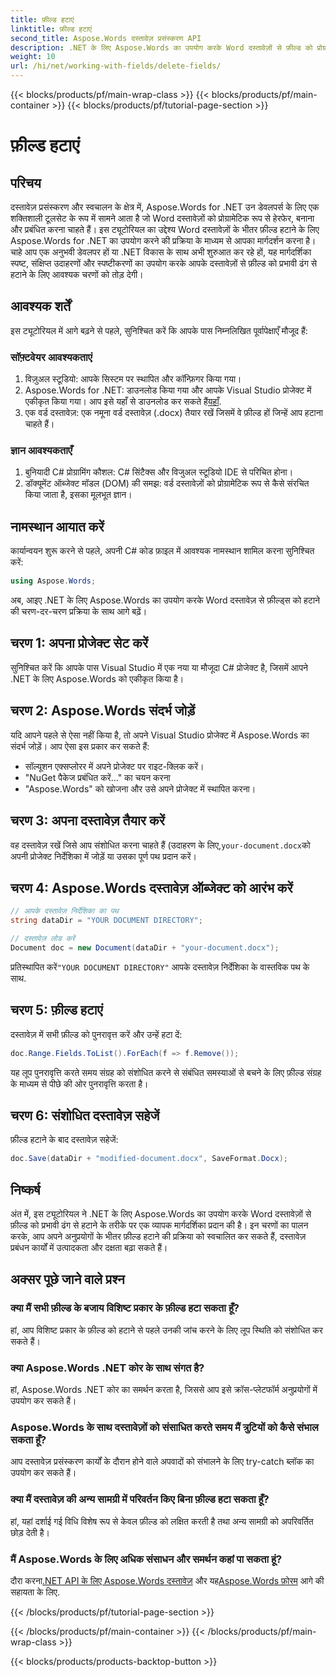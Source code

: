 ```yaml
---
title: फ़ील्ड हटाएं
linktitle: फ़ील्ड हटाएं
second_title: Aspose.Words दस्तावेज़ प्रसंस्करण API
description: .NET के लिए Aspose.Words का उपयोग करके Word दस्तावेज़ों से फ़ील्ड को प्रोग्रामेटिक रूप से हटाने का तरीका जानें। कोड उदाहरणों के साथ स्पष्ट, चरण-दर-चरण मार्गदर्शिका।
weight: 10
url: /hi/net/working-with-fields/delete-fields/
---
```


{{< blocks/products/pf/main-wrap-class >}}
{{< blocks/products/pf/main-container >}}
{{< blocks/products/pf/tutorial-page-section >}}

# फ़ील्ड हटाएं

## परिचय

दस्तावेज़ प्रसंस्करण और स्वचालन के क्षेत्र में, Aspose.Words for .NET उन डेवलपर्स के लिए एक शक्तिशाली टूलसेट के रूप में सामने आता है जो Word दस्तावेज़ों को प्रोग्रामेटिक रूप से हेरफेर, बनाना और प्रबंधित करना चाहते हैं। इस ट्यूटोरियल का उद्देश्य Word दस्तावेज़ों के भीतर फ़ील्ड हटाने के लिए Aspose.Words for .NET का उपयोग करने की प्रक्रिया के माध्यम से आपका मार्गदर्शन करना है। चाहे आप एक अनुभवी डेवलपर हों या .NET विकास के साथ अभी शुरुआत कर रहे हों, यह मार्गदर्शिका स्पष्ट, संक्षिप्त उदाहरणों और स्पष्टीकरणों का उपयोग करके आपके दस्तावेज़ों से फ़ील्ड को प्रभावी ढंग से हटाने के लिए आवश्यक चरणों को तोड़ देगी।

## आवश्यक शर्तें

इस ट्यूटोरियल में आगे बढ़ने से पहले, सुनिश्चित करें कि आपके पास निम्नलिखित पूर्वापेक्षाएँ मौजूद हैं:

### सॉफ़्टवेयर आवश्यकताएं

1. विज़ुअल स्टूडियो: आपके सिस्टम पर स्थापित और कॉन्फ़िगर किया गया।
2.  Aspose.Words for .NET: डाउनलोड किया गया और आपके Visual Studio प्रोजेक्ट में एकीकृत किया गया। आप इसे यहाँ से डाउनलोड कर सकते हैं[यहाँ](https://releases.aspose.com/words/net/).
3. एक वर्ड दस्तावेज़: एक नमूना वर्ड दस्तावेज़ (.docx) तैयार रखें जिसमें वे फ़ील्ड हों जिन्हें आप हटाना चाहते हैं।

### ज्ञान आवश्यकताएँ

1. बुनियादी C# प्रोग्रामिंग कौशल: C# सिंटैक्स और विजुअल स्टूडियो IDE से परिचित होना।
2. डॉक्यूमेंट ऑब्जेक्ट मॉडल (DOM) की समझ: वर्ड दस्तावेज़ों को प्रोग्रामेटिक रूप से कैसे संरचित किया जाता है, इसका मूलभूत ज्ञान।

## नामस्थान आयात करें

कार्यान्वयन शुरू करने से पहले, अपनी C# कोड फ़ाइल में आवश्यक नामस्थान शामिल करना सुनिश्चित करें:

```csharp
using Aspose.Words;
```

अब, आइए .NET के लिए Aspose.Words का उपयोग करके Word दस्तावेज़ से फ़ील्ड्स को हटाने की चरण-दर-चरण प्रक्रिया के साथ आगे बढ़ें।

## चरण 1: अपना प्रोजेक्ट सेट करें

सुनिश्चित करें कि आपके पास Visual Studio में एक नया या मौजूदा C# प्रोजेक्ट है, जिसमें आपने .NET के लिए Aspose.Words को एकीकृत किया है।

## चरण 2: Aspose.Words संदर्भ जोड़ें

यदि आपने पहले से ऐसा नहीं किया है, तो अपने Visual Studio प्रोजेक्ट में Aspose.Words का संदर्भ जोड़ें। आप ऐसा इस प्रकार कर सकते हैं:
- सॉल्यूशन एक्सप्लोरर में अपने प्रोजेक्ट पर राइट-क्लिक करें।
- "NuGet पैकेज प्रबंधित करें..." का चयन करना
- "Aspose.Words" को खोजना और उसे अपने प्रोजेक्ट में स्थापित करना।

## चरण 3: अपना दस्तावेज़ तैयार करें

 वह दस्तावेज़ रखें जिसे आप संशोधित करना चाहते हैं (उदाहरण के लिए,`your-document.docx`को अपनी प्रोजेक्ट निर्देशिका में जोड़ें या उसका पूर्ण पथ प्रदान करें।

## चरण 4: Aspose.Words दस्तावेज़ ऑब्जेक्ट को आरंभ करें

```csharp
// आपके दस्तावेज़ निर्देशिका का पथ
string dataDir = "YOUR DOCUMENT DIRECTORY";

// दस्तावेज़ लोड करें
Document doc = new Document(dataDir + "your-document.docx");
```

 प्रतिस्थापित करें`"YOUR DOCUMENT DIRECTORY"` आपके दस्तावेज़ निर्देशिका के वास्तविक पथ के साथ.

## चरण 5: फ़ील्ड हटाएं

दस्तावेज़ में सभी फ़ील्ड को पुनरावृत्त करें और उन्हें हटा दें:

```csharp
doc.Range.Fields.ToList().ForEach(f => f.Remove());
```

यह लूप पुनरावृत्ति करते समय संग्रह को संशोधित करने से संबंधित समस्याओं से बचने के लिए फ़ील्ड संग्रह के माध्यम से पीछे की ओर पुनरावृत्ति करता है।

## चरण 6: संशोधित दस्तावेज़ सहेजें

फ़ील्ड हटाने के बाद दस्तावेज़ सहेजें:

```csharp
doc.Save(dataDir + "modified-document.docx", SaveFormat.Docx);
```

## निष्कर्ष

अंत में, इस ट्यूटोरियल ने .NET के लिए Aspose.Words का उपयोग करके Word दस्तावेज़ों से फ़ील्ड को प्रभावी ढंग से हटाने के तरीके पर एक व्यापक मार्गदर्शिका प्रदान की है। इन चरणों का पालन करके, आप अपने अनुप्रयोगों के भीतर फ़ील्ड हटाने की प्रक्रिया को स्वचालित कर सकते हैं, दस्तावेज़ प्रबंधन कार्यों में उत्पादकता और दक्षता बढ़ा सकते हैं।

## अक्सर पूछे जाने वाले प्रश्न

### क्या मैं सभी फ़ील्ड के बजाय विशिष्ट प्रकार के फ़ील्ड हटा सकता हूँ?
हां, आप विशिष्ट प्रकार के फ़ील्ड को हटाने से पहले उनकी जांच करने के लिए लूप स्थिति को संशोधित कर सकते हैं।

### क्या Aspose.Words .NET कोर के साथ संगत है?
हां, Aspose.Words .NET कोर का समर्थन करता है, जिससे आप इसे क्रॉस-प्लेटफॉर्म अनुप्रयोगों में उपयोग कर सकते हैं।

### Aspose.Words के साथ दस्तावेज़ों को संसाधित करते समय मैं त्रुटियों को कैसे संभाल सकता हूँ?
आप दस्तावेज़ प्रसंस्करण कार्यों के दौरान होने वाले अपवादों को संभालने के लिए try-catch ब्लॉक का उपयोग कर सकते हैं।

### क्या मैं दस्तावेज़ की अन्य सामग्री में परिवर्तन किए बिना फ़ील्ड हटा सकता हूँ?
हां, यहां दर्शाई गई विधि विशेष रूप से केवल फ़ील्ड को लक्षित करती है तथा अन्य सामग्री को अपरिवर्तित छोड़ देती है।

### मैं Aspose.Words के लिए अधिक संसाधन और समर्थन कहां पा सकता हूं?
 दौरा करना[.NET API के लिए Aspose.Words दस्तावेज़](https://reference.aspose.com/words/net/) और यह[Aspose.Words फ़ोरम](https://forum.aspose.com/c/words/8) आगे की सहायता के लिए.

{{< /blocks/products/pf/tutorial-page-section >}}

{{< /blocks/products/pf/main-container >}}
{{< /blocks/products/pf/main-wrap-class >}}

{{< blocks/products/products-backtop-button >}}
